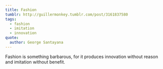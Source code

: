 ```yaml
---
title: Fashion
tumblr: http://guillermonkey.tumblr.com/post/3161837580
tags:
  - fashion
  - imitation
  - innovation
quote:
  author: George Santayana
---
```


Fashion is something barbarous, for it produces innovation without reason and imitation without benefit.
